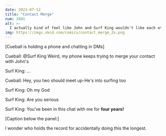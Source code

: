 ```yaml
---
date: 2023-07-12
title: "Contact Merge"
num: 2801
alt: >-
  I actually kind of feel like John and Surf King wouldn't like each other, which is a lot to unpack.
img: https://imgs.xkcd.com/comics/contact_merge_2x.png
---
```

[Cueball is holding a phone and chatting in DMs]

Cueball: @Surf King Weird, my phone keeps trying to merge your contact with John's

Surf King: ...

Cueball: Hey, you two should meet up-He's into surfing too

Surf King: Oh my God

Surf King: Are you serious

Surf King: You've been in this chat with me for **four years!**

[Caption below the panel:]

I wonder who holds the record for accidentally doing this the longest.